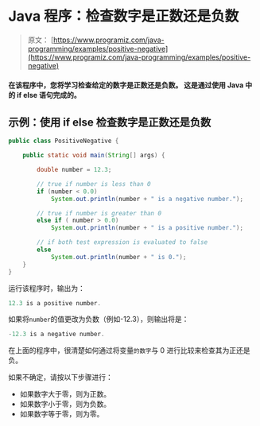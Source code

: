 # Java 程序：检查数字是正数还是负数

> 原文： [https://www.programiz.com/java-programming/examples/positive-negative](https://www.programiz.com/java-programming/examples/positive-negative)

#### 在该程序中，您将学习检查给定的数字是正数还是负数。 这是通过使用 Java 中的 if else 语句完成的。

## 示例：使用 if else 检查数字是正数还是负数

```java
public class PositiveNegative {

    public static void main(String[] args) {

        double number = 12.3;

        // true if number is less than 0
        if (number < 0.0)
            System.out.println(number + " is a negative number.");

        // true if number is greater than 0
        else if ( number > 0.0)
            System.out.println(number + " is a positive number.");

        // if both test expression is evaluated to false
        else
            System.out.println(number + " is 0.");
    }
}
```

运行该程序时，输出为：

```java
12.3 is a positive number.
```

如果将`number`的值更改为负数（例如-12.3），则输出将是：

```java
-12.3 is a negative number.
```

在上面的程序中，很清楚如何通过将变量`的数字`与 0 进行比较来检查其为正还是负。

如果不确定，请按以下步骤进行：

*   如果数字大于零，则为正数。
*   如果数字小于零，则为负数。
*   如果数字等于零，则为零。